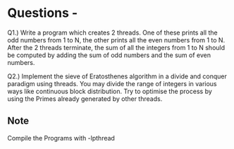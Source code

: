 # Questions -

Q1.) Write a program which creates 2 threads. One of these prints all the odd numbers from 1 to N, the other prints all the even numbers from 1 to N. After the 2 threads terminate, the sum of all the integers from 1 to N should be computed by adding the sum of odd numbers and the sum of even numbers.

Q2.) Implement the sieve of Eratosthenes algorithm in a divide and conquer paradigm using threads. You may divide the range of integers in various ways like continuous block distribution. Try to optimise the process by using the Primes already generated by other threads.

## Note

Compile the Programs with -lpthread
